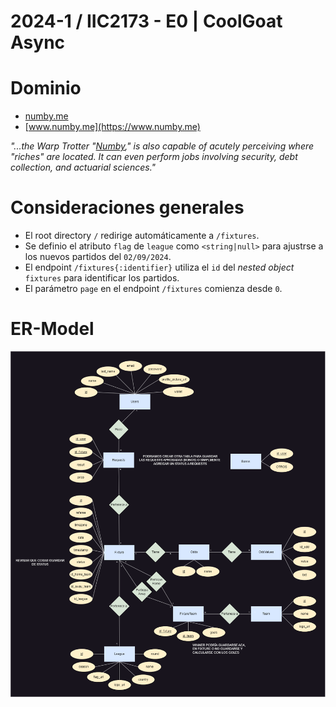 # 2024-1 / IIC2173 - E0 | CoolGoat Async

# Dominio
- [numby.me](https://numby.me)
- [www.numby.me](https://www.numby.me)

_"...the Warp Trotter "[Numby](https://honkai-star-rail.fandom.com/wiki/Topaz_and_Numby)," is also capable of acutely perceiving where "riches" are located. It can even perform jobs involving security, debt collection, and actuarial sciences."_

# Consideraciones generales

- El root directory ```/``` redirige automáticamente a ```/fixtures```.
- Se definio el atributo ```flag``` de ```league``` como ```<string|null>``` para ajustrse a los nuevos partidos del ```02/09/2024```.
- El endpoint ```/fixtures{:identifier}``` utiliza el ```id``` del _nested object_ ```fixtures``` para identificar los partidos.
- El parámetro ```page``` en el endpoint ```/fixtures``` comienza desde ```0```.

# ER-Model

![Modelo ER](docs/ER-Model.png)